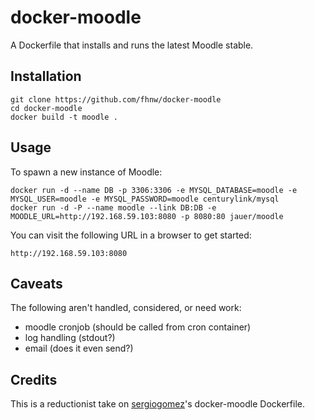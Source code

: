 docker-moodle
=============

A Dockerfile that installs and runs the latest Moodle stable.

## Installation

```
git clone https://github.com/fhnw/docker-moodle
cd docker-moodle
docker build -t moodle .
```

## Usage

To spawn a new instance of Moodle:

```
docker run -d --name DB -p 3306:3306 -e MYSQL_DATABASE=moodle -e MYSQL_USER=moodle -e MYSQL_PASSWORD=moodle centurylink/mysql
docker run -d -P --name moodle --link DB:DB -e MOODLE_URL=http://192.168.59.103:8080 -p 8080:80 jauer/moodle
```

You can visit the following URL in a browser to get started:

```
http://192.168.59.103:8080 
```

## Caveats
The following aren't handled, considered, or need work: 
* moodle cronjob (should be called from cron container)
* log handling (stdout?)
* email (does it even send?)

## Credits

This is a reductionist take on [sergiogomez](https://github.com/sergiogomez/)'s docker-moodle Dockerfile.

